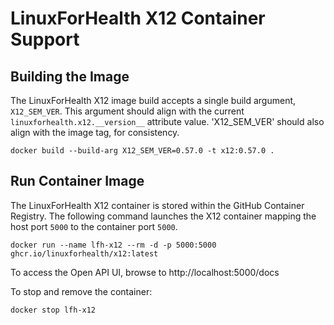 # LinuxForHealth X12 Container Support

## Building the Image

The LinuxForHealth X12 image build accepts a single build argument, `X12_SEM_VER`. This argument should align
with the current `linuxforhealth.x12.__version__` attribute value. 'X12_SEM_VER' should also align with the image
tag, for consistency.

```shell
docker build --build-arg X12_SEM_VER=0.57.0 -t x12:0.57.0 .
```

## Run Container Image

The LinuxForHealth X12 container is stored within the GitHub Container Registry. 
The following command launches the X12 container mapping the host port `5000` to the container port `5000`.

```shell
docker run --name lfh-x12 --rm -d -p 5000:5000 ghcr.io/linuxforhealth/x12:latest
```

To access the Open API UI, browse to http://localhost:5000/docs

To stop and remove the container:
```shell
docker stop lfh-x12
```
